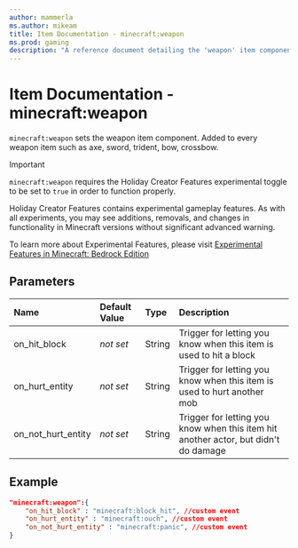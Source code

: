 ```yaml
---
author: mammerla
ms.author: mikeam
title: Item Documentation - minecraft:weapon
ms.prod: gaming
description: "A reference document detailing the 'weapon' item component"
---
```


# Item Documentation - minecraft:weapon

`minecraft:weapon` sets the weapon item component. Added to every weapon item such as axe, sword, trident, bow, crossbow.

>[!IMPORTANT]
> `minecraft:weapon` requires the Holiday Creator Features experimental toggle to be set to `true` in order to function properly.
>
>Holiday Creator Features contains experimental gameplay features. As with all experiments, you may see additions, removals, and changes in functionality in Minecraft versions without significant advanced warning.
>
>To learn more about Experimental Features, please visit [Experimental Features in Minecraft: Bedrock Edition](../../../../../Documents/ExperimentalFeaturesToggle.md)

## Parameters

|Name |Default Value  |Type  |Description  |
|:----------|:----------|:----------|:----------|
|on_hit_block|*not set*| String|Trigger for letting you know when this item is used to hit a block|
|on_hurt_entity|*not set*| String|Trigger for letting you know when this item is used to hurt another mob|
|on_not_hurt_entity|*not set*| String|Trigger for letting you know when this item hit another actor, but didn't do damage|

## Example

```json
"minecraft:weapon":{
    "on_hit_block" : "minecraft:block_hit", //custom event
    "on_hurt_entity" : "minecraft:ouch", //custom event
    "on_not_hurt_entity" : "minecraft:panic", //custom event
}
```
